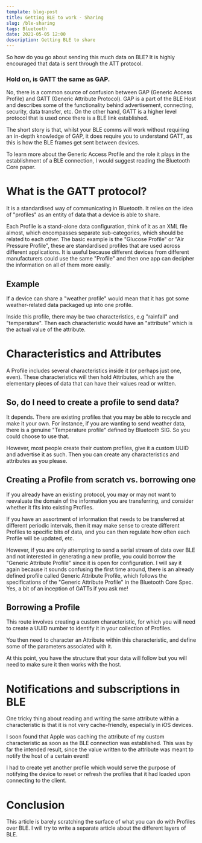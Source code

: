```yaml
---
template: blog-post
title: Getting BLE to work - Sharing
slug: /ble-sharing
tags: Bluetooth
date: 2021-05-05 12:00
description: Getting BLE to share
---
```


So how do you go about sending this much data on BLE? It is highly encouraged that data is sent through the ATT protocol.

### Hold on, is GATT the same as GAP.
No, there is a common source of confusion between GAP (Generic Access Profile) and GATT (Generic Attribute Protocol). GAP is a part of the BLE Host and describes some of the functionality behind advertisement, connecting, security, data transfer, etc. On the other hand, GATT is a higher level protocol that is used once there is a BLE link established. 

The short story is that, whilst your BLE comms will work without requiring an in-depth knowledge of GAP, it does require you to understand GATT, as this is how the BLE frames get sent between devices.

To learn more about the Generic Access Profile and the role it plays in the establishment of a BLE connection, I would suggest reading the Bluetooth Core paper.

# What is the GATT protocol?
It is a standardised way of communicating in Bluetooth. It relies on the idea of "profiles" as an entity of data that a device is able to share. 

Each Profile is a stand-alone data configuration, think of it as an XML file almost, which encompasses separate sub-categories, which should be related to each other. The basic example is the "Glucose Profile" or "Air Pressure Profile", these are standardised profiles that are used across different applications. It is useful because different devices from different manufacturers could use the same "Profile" and then one app can decipher the information on all of them more easily.

## Example
If a device can share a "weather profile" would mean that it has got some weather-related data packaged up into one profile. 

Inside this profile, there may be two characteristics, e.g "rainfall" and "temperature". Then each characteristic would have an "attribute" which is the actual value of the attribute. 


# Characteristics and Attributes
A Profile includes several characteristics inside it (or perhaps just one, even). These characteristics will then hold Attributes, which are the elementary pieces of data that can have their values read or written.


## So, do I need to create a profile to send data?
It depends. There are existing profiles that you may be able to recycle and make it your own. For instance, if you are wanting to send weather data, there is a genuine "Temperature profile" defined by Bluetooth SIG. So you could choose to use that. 

However, most people create their custom profiles, give it a custom UUID and advertise it as such. Then you can create any characteristics and attributes as you please.

## Creating a Profile from scratch vs. borrowing one
If you already have an existing protocol, you may or may not want to reevaluate the domain of the information you are transferring, and consider whether it fits into existing Profiles. 

If you have an assortment of information that needs to be transferred at different periodic intervals, then it may make sense to create different Profiles to specific bits of data, and you can then regulate how often each Profile will be updated, etc.

However, if you are only attempting to send a serial stream of data over BLE and not interested in generating a new profile, you could borrow the "Generic Attribute Profile" since it is open for configuration. I will say it again because it sounds confusing the first time around, there is an already defined profile called Generic Attribute Profile, which follows the specifications of the "Generic Attribute Profile" in the Bluetooth Core Spec. Yes, a bit of an inception of GATTs if you ask me! 

## Borrowing a Profile
This route involves creating a custom characteristic, for which you will need to create a UUID number to identify it in your collection of Profiles. 

You then need to character an Attribute within this characteristic, and define some of the parameters associated with it. 

At this point, you have the structure that your data will follow but you will need to make sure it then works with the host.

# Notifications and subscriptions in BLE
One tricky thing about reading and writing the same attribute within a characteristic is that it is not very cache-friendly, especially in iOS devices. 

I soon found that Apple was caching the attribute of my custom characteristic as soon as the BLE connection was established. This was by far the intended result, since the value written to the attribute was meant to notify the host of a certain event! 

I had to create yet another profile which would serve the purpose of notifying the device to reset or refresh the profiles that it had loaded upon connecting to the client.

# Conclusion
This article is barely scratching the surface of what you can do with Profiles over BLE. I will try to write a separate article about the different layers of BLE. 



